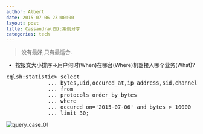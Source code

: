 ```yaml
---
author: Albert
date: 2015-07-06 23:00:00
layout: post
title: Cassandra(四):案例分享
categories: tech
---
```


>  没有最好,只有最适合. 

* 按报文大小排序->用户何时(When)在哪台(Where)机器接入哪个业务(What)?

<pre>
cqlsh:statistic> select 
             ... bytes,uid,occured_at,ip_address,sid,channel,tag,type  
             ... from 
             ... protocols_order_by_bytes 
             ... where 
             ... occured_on='2015-07-06' and bytes > 10000 
             ... limit 30;
</pre>

![query_case_01](http://atschx.b0.upaiyun.com/cassandra/cassandra_case_query_01.png)


